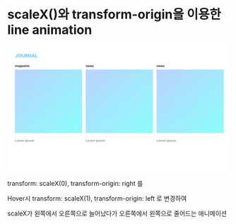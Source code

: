 # scaleX()와 transform-origin을 이용한 line animation

![line animation](./line_animation.gif)

transform: scaleX(0), transform-origin: right 를

Hover시 transform: scaleX(1), transform-origin: left 로 변경하여

scaleX가 왼쪽에서 오른쪽으로 늘어났다가 오른쪽에서 왼쪽으로 줄어드는 애니메이션